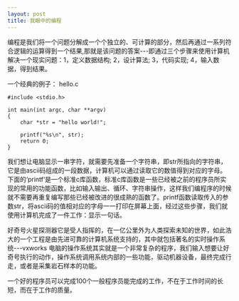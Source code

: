 ```yaml
---
layout: post
title: 我眼中的编程
---
```


编程是我们将一个问题分解成一个个独立的、可计算的部分，然后再通过一系列符合逻辑的运算得到一个结果,那就是该问题的答案---即通过三个步骤来使用计算机解决一个现实问题：1，定义数据结构; 2，设计算法; 3，代码实现; 4，输入数据，得到结果。

一个经典的例子：
hello.c


	#include <stdio.h>

	int main(int argc, char **argv)
	{
		char *str = "hello world!";

		printf("%s\n", str);
		return 0;
	}


我们想让电脑显示一串字符，就需要先准备一个字符串，即str所指向的字符串，它是由ascii码组成的一段数据，计算机可以通过读取它的数值得到对应的字母。下面的‘printf‘是一个标准c库函数，标准c库函数是一些已经被之前的程序员所实现的常用的功能函数，比如输入输出、循环、字符串操作，这样我们编程序的时候就不需要再重复编写那些已经被改进的很成熟的函数了。printf函数读取传入的参数str，将ascii码的值相对应的字母一一打印在屏幕上面，经过这些步骤，我们就使用计算机完成了一件工作：显示一句话。


好奇号火星探测器它是受人指挥的，在一亿公里外为人类探索未知的世界，如此浩大的一个工程是由先进可靠的计算机系统支持的，其中就包括著名的实时操作系统---vxworks
电脑的操作系统其实就是一个非常复杂的程序，我们输入想要让好奇号执行的动作，操作系统调用系统内部的一些功能，驱动机器设备，最终完成行走，或者是采集岩石样本的功能。

一个好的程序员可以完成100个一般程序员能完成的工作，不在于工作时间的长短，而在于工作的质量。
